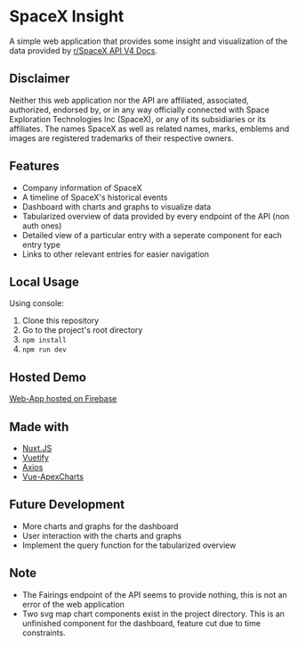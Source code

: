# SpaceX Insight

A simple web application that provides some insight and visualization of the data provided by [r/SpaceX API V4 Docs](https://github.com/r-spacex/SpaceX-API/tree/master/docs/v4).

## Disclaimer
Neither this web application nor the API are affiliated, associated, authorized, endorsed by, or in any way officially connected with Space Exploration Technologies Inc (SpaceX), or any of its subsidiaries or its affiliates. The names SpaceX as well as related names, marks, emblems and images are registered trademarks of their respective owners.

## Features
* Company information of SpaceX
* A timeline of SpaceX's historical events
* Dashboard with charts and graphs to visualize data
* Tabularized overview of data provided by every endpoint of the API (non auth ones)
* Detailed view of a particular entry with a seperate component for each entry type
* Links to other relevant entries for easier navigation

## Local Usage
Using console:
1. Clone this repository
2. Go to the project's root directory
3. ```npm install```
4. ```npm run dev```

## Hosted Demo
[Web-App hosted on Firebase](https://spacex-insight.web.app/)

## Made with
* [Nuxt.JS](https://github.com/nuxt/nuxt.js)
* [Vuetify](https://github.com/vuetifyjs/vuetify)
* [Axios](https://github.com/axios/axios)
* [Vue-ApexCharts](https://github.com/apexcharts/vue-apexcharts)

## Future Development
* More charts and graphs for the dashboard
* User interaction with the charts and graphs
* Implement the query function for the tabularized overview

## Note
* The Fairings endpoint of the API seems to provide nothing, this is not an error of the web application
* Two svg map chart components exist in the project directory. This is an unfinished component for the dashboard, feature cut due to time constraints.
